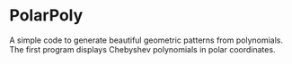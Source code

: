 # PolarPoly
A simple code to generate beautiful geometric patterns from polynomials.
The first program displays Chebyshev polynomials in polar coordinates.
